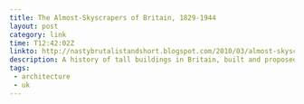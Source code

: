 ```yaml
---
title: The Almost-Skyscrapers of Britain, 1829-1944 
layout: post
category: link
time: T12:42:02Z
linkto: http://nastybrutalistandshort.blogspot.com/2010/03/almost-skyscrapers-of-britain-1829-1944.html
description: A history of tall buildings in Britain, built and proposed. 
tags:
 - architecture
 - uk
---
```

